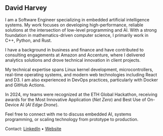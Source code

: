 ## David Harvey

I am a Software Engineer specializing in embedded artificial intelligence systems. My work focuses on developing high-performance, reliable solutions at the intersection of low-level programming and AI. With a strong foundation in mathematics-driven computer science, I primarily work in C++, Python, and Rust.

I have a background in business and finance and have contributed to consulting engagements at Amazon and Accenture, where I delivered analytics solutions and drove technical innovation in client projects.

My technical expertise spans Linux kernel development, microcontrollers, real-time operating systems, and modern web technologies including React and D3. I am also experienced in DevOps practices, particularly with Docker and GitHub Actions.

In 2024, my teams were recognized at the ETH Global Hackathon, receiving awards for the Most Innovative Application (*Net Zero*) and Best Use of On-Device AI (*AI Edge Drone*).

Feel free to connect with me to discuss embedded AI, systems programming, or scaling technology from prototype to production.

Contact: [LinkedIn](https://www.linkedin.com/in/daviddharvey/) • [Website](https://www.davidharvey.co)
